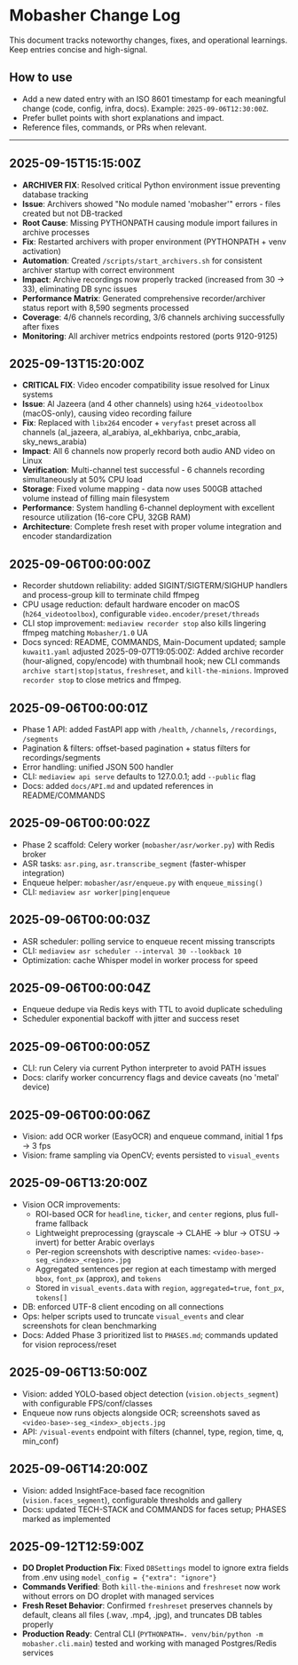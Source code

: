 # Mobasher Change Log

This document tracks noteworthy changes, fixes, and operational learnings. Keep entries concise and high-signal.

## How to use
- Add a new dated entry with an ISO 8601 timestamp for each meaningful change (code, config, infra, docs). Example: `2025-09-06T12:30:00Z`.
- Prefer bullet points with short explanations and impact.
- Reference files, commands, or PRs when relevant.

---

## 2025-09-15T15:15:00Z
- **ARCHIVER FIX**: Resolved critical Python environment issue preventing database tracking
- **Issue**: Archivers showed "No module named 'mobasher'" errors - files created but not DB-tracked
- **Root Cause**: Missing PYTHONPATH causing module import failures in archive processes
- **Fix**: Restarted archivers with proper environment (PYTHONPATH + venv activation)
- **Automation**: Created `/scripts/start_archivers.sh` for consistent archiver startup with correct environment
- **Impact**: Archive recordings now properly tracked (increased from 30 → 33), eliminating DB sync issues
- **Performance Matrix**: Generated comprehensive recorder/archiver status report with 8,590 segments processed
- **Coverage**: 4/6 channels recording, 3/6 channels archiving successfully after fixes
- **Monitoring**: All archiver metrics endpoints restored (ports 9120-9125)

## 2025-09-13T15:20:00Z
- **CRITICAL FIX**: Video encoder compatibility issue resolved for Linux systems
- **Issue**: Al Jazeera (and 4 other channels) using `h264_videotoolbox` (macOS-only), causing video recording failure
- **Fix**: Replaced with `libx264` encoder + `veryfast` preset across all channels (al_jazeera, al_arabiya, al_ekhbariya, cnbc_arabia, sky_news_arabia)
- **Impact**: All 6 channels now properly record both audio AND video on Linux
- **Verification**: Multi-channel test successful - 6 channels recording simultaneously at 50% CPU load
- **Storage**: Fixed volume mapping - data now uses 500GB attached volume instead of filling main filesystem
- **Performance**: System handling 6-channel deployment with excellent resource utilization (16-core CPU, 32GB RAM)
- **Architecture**: Complete fresh reset with proper volume integration and encoder standardization

## 2025-09-06T00:00:00Z
- Recorder shutdown reliability: added SIGINT/SIGTERM/SIGHUP handlers and process-group kill to terminate child ffmpeg
- CPU usage reduction: default hardware encoder on macOS (`h264_videotoolbox`), configurable `video.encoder/preset/threads`
- CLI stop improvement: `mediaview recorder stop` also kills lingering ffmpeg matching `Mobasher/1.0` UA
- Docs synced: README, COMMANDS, Main-Document updated; sample `kuwait1.yaml` adjusted
2025-09-07T19:05:00Z: Added archive recorder (hour-aligned, copy/encode) with thumbnail hook; new CLI commands `archive start|stop|status`, `freshreset`, and `kill-the-minions`. Improved `recorder stop` to close metrics and ffmpeg.

## 2025-09-06T00:00:01Z
- Phase 1 API: added FastAPI app with `/health`, `/channels`, `/recordings`, `/segments`
- Pagination & filters: offset-based pagination + status filters for recordings/segments
- Error handling: unified JSON 500 handler
- CLI: `mediaview api serve` defaults to 127.0.0.1; add `--public` flag
- Docs: added `docs/API.md` and updated references in README/COMMANDS

## 2025-09-06T00:00:02Z
- Phase 2 scaffold: Celery worker (`mobasher/asr/worker.py`) with Redis broker
- ASR tasks: `asr.ping`, `asr.transcribe_segment` (faster-whisper integration)
- Enqueue helper: `mobasher/asr/enqueue.py` with `enqueue_missing()`
- CLI: `mediaview asr worker|ping|enqueue`
  
## 2025-09-06T00:00:03Z
- ASR scheduler: polling service to enqueue recent missing transcripts
- CLI: `mediaview asr scheduler --interval 30 --lookback 10`
- Optimization: cache Whisper model in worker process for speed

## 2025-09-06T00:00:04Z
- Enqueue dedupe via Redis keys with TTL to avoid duplicate scheduling
- Scheduler exponential backoff with jitter and success reset

## 2025-09-06T00:00:05Z
- CLI: run Celery via current Python interpreter to avoid PATH issues
- Docs: clarify worker concurrency flags and device caveats (no 'metal' device)

## 2025-09-06T00:00:06Z
- Vision: add OCR worker (EasyOCR) and enqueue command, initial 1 fps → 3 fps
- Vision: frame sampling via OpenCV; events persisted to `visual_events`

## 2025-09-06T13:20:00Z
- Vision OCR improvements:
  - ROI-based OCR for `headline`, `ticker`, and `center` regions, plus full-frame fallback
  - Lightweight preprocessing (grayscale → CLAHE → blur → OTSU → invert) for better Arabic overlays
  - Per-region screenshots with descriptive names: `<video-base>-seg_<index>_<region>.jpg`
  - Aggregated sentences per region at each timestamp with merged `bbox`, `font_px` (approx), and `tokens`
  - Stored in `visual_events.data` with `region`, `aggregated=true`, `font_px`, `tokens[]`
- DB: enforced UTF-8 client encoding on all connections
- Ops: helper scripts used to truncate `visual_events` and clear screenshots for clean benchmarking
 - Docs: Added Phase 3 prioritized list to `PHASES.md`; commands updated for vision reprocess/reset

## 2025-09-06T13:50:00Z
- Vision: added YOLO-based object detection (`vision.objects_segment`) with configurable FPS/conf/classes
- Enqueue now runs objects alongside OCR; screenshots saved as `<video-base>-seg_<index>_objects.jpg`
- API: `/visual-events` endpoint with filters (channel, type, region, time, q, min_conf)

## 2025-09-06T14:20:00Z
- Vision: added InsightFace-based face recognition (`vision.faces_segment`), configurable thresholds and gallery
- Docs: updated TECH-STACK and COMMANDS for faces setup; PHASES marked as implemented

## 2025-09-12T12:59:00Z
- **DO Droplet Production Fix**: Fixed `DBSettings` model to ignore extra fields from .env using `model_config = {"extra": "ignore"}` 
- **Commands Verified**: Both `kill-the-minions` and `freshreset` now work without errors on DO droplet with managed services
- **Fresh Reset Behavior**: Confirmed `freshreset` preserves channels by default, cleans all files (.wav, .mp4, .jpg), and truncates DB tables properly
- **Production Ready**: Central CLI (`PYTHONPATH=. venv/bin/python -m mobasher.cli.main`) tested and working with managed Postgres/Redis services
